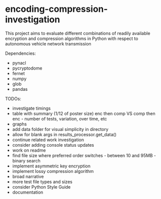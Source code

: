 # encoding-compression-investigation
This project aims to evaluate different combinations of readily available encryption and compression algorithms in Python with respect to autonomous vehicle network transmission

Dependencies:
* pynacl
* pycryptodome
* fernet
* numpy
* glob
* pandas

TODOs:
* investigate timings
* table with summary (1/12 of poster size) enc then comp VS comp then enc - number of tests, variation, over time, etc
* graphs
* add data folder for visual simplicity in directory
* allow for blank args in results_processor.get_data()
* continue related work investigation
* consider adding console status updates
* work on readme
* find file size where preferred order switches - between 10 and 95MB - binary search
* implement asymmetric key encryption
* implement lossy compression algorithm
* broad narrative
* more test file types and sizes
* consider Python Style Guide
* documentation